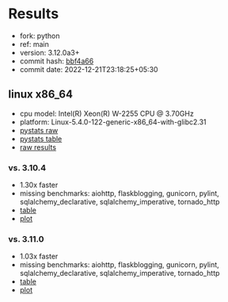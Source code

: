 # Results

- fork: python
- ref: main
- version: 3.12.0a3+
- commit hash: [bbf4a66](https://github.com/python/cpython/commit/bbf4a66)
- commit date: 2022-12-21T23:18:25+05:30

## linux x86_64

- cpu model: Intel(R) Xeon(R) W-2255 CPU @ 3.70GHz
- platform: Linux-5.4.0-122-generic-x86_64-with-glibc2.31
- [pystats raw](bm-20221221-linux-x86_64-python-main-3.12.0a3%2B-bbf4a66-pystats.json)
- [pystats table](bm-20221221-linux-x86_64-python-main-3.12.0a3%2B-bbf4a66-pystats.md)
- [raw results](bm-20221221-linux-x86_64-python-main-3.12.0a3%2B-bbf4a66.json)

### vs. 3.10.4

- 1.30x faster
- missing benchmarks: aiohttp, flaskblogging, gunicorn, pylint, sqlalchemy_declarative, sqlalchemy_imperative, tornado_http
- [table](bm-20221221-linux-x86_64-python-main-3.12.0a3%2B-bbf4a66-vs-3.10.4.md)
- [plot](bm-20221221-linux-x86_64-python-main-3.12.0a3%2B-bbf4a66-vs-3.10.4.png)

### vs. 3.11.0

- 1.03x faster
- missing benchmarks: aiohttp, flaskblogging, gunicorn, pylint, sqlalchemy_declarative, sqlalchemy_imperative, tornado_http
- [table](bm-20221221-linux-x86_64-python-main-3.12.0a3%2B-bbf4a66-vs-3.11.0.md)
- [plot](bm-20221221-linux-x86_64-python-main-3.12.0a3%2B-bbf4a66-vs-3.11.0.png)

